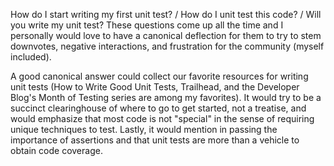 How do I start writing my first unit test? / How do I unit test this code? / Will you write my unit test?
These questions come up all the time and I personally would love to have a canonical deflection for them to try to stem downvotes, negative interactions, and frustration for the community (myself included).

A good canonical answer could collect our favorite resources for writing unit tests (How to Write Good Unit Tests, Trailhead, and the Developer Blog's Month of Testing series are among my favorites). It would try to be a succinct clearinghouse of where to go to get started, not a treatise, and would emphasize that most code is not "special" in the sense of requiring unique techniques to test. Lastly, it would mention in passing the importance of assertions and that unit tests are more than a vehicle to obtain code coverage.

